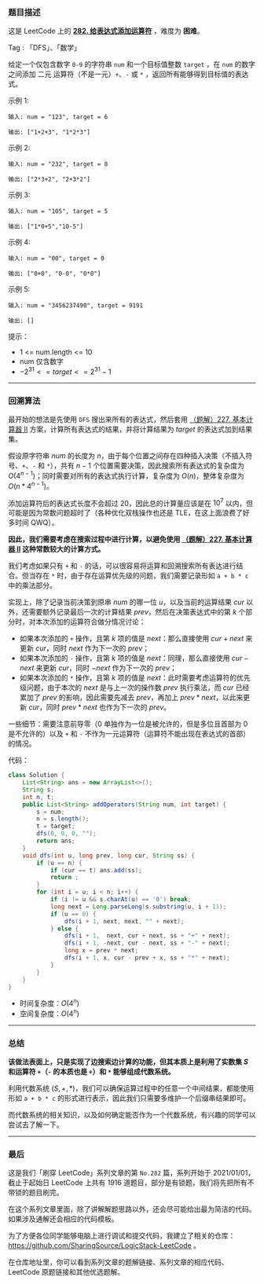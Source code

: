 ### 题目描述

这是 LeetCode 上的 **[282. 给表达式添加运算符](https://leetcode-cn.com/problems/peeking-iterator/solution/gong-shui-san-xie-die-dai-qi-ji-ben-ren-b77lz/)** ，难度为 **困难**。

Tag : 「DFS」、「数学」

给定一个仅包含数字 `0-9` 的字符串 `num` 和一个目标值整数 `target` ，在 `num` 的数字之间添加 二元 运算符（不是一元）`+`、`-` 或 `*` ，返回所有能够得到目标值的表达式。

示例 1:
```
输入: num = "123", target = 6

输出: ["1+2+3", "1*2*3"] 
```
示例 2:
```
输入: num = "232", target = 8

输出: ["2*3+2", "2+3*2"]
```
示例 3:
```
输入: num = "105", target = 5

输出: ["1*0+5","10-5"]
```
示例 4:
```
输入: num = "00", target = 0

输出: ["0+0", "0-0", "0*0"]
```
示例 5:
```
输入: num = "3456237490", target = 9191

输出: []
```


提示：
* 1 <= num.length <= 10
* num 仅含数字
* $-2^{31} <= target <= 2^{31} - 1$

---

### 回溯算法

最开始的想法是先使用 `DFS` 搜出来所有的表达式，然后套用 [（题解）227. 基本计算器 II](https://leetcode-cn.com/problems/basic-calculator-ii/solution/shi-yong-shuang-zhan-jie-jue-jiu-ji-biao-c65k/) 方案，计算所有表达式的结果，并将计算结果为 $target$ 的表达式加到结果集。

假设原字符串 $num$ 的长度为 $n$，由于每个位置之间存在四种插入决策（不插入符号、`+`、`-` 和 `*`），共有 $n - 1$ 个位置需要决策，因此搜索所有表达式的复杂度为 $O(4^{n - 1})$；同时需要对所有的表达式执行计算，复杂度为 $O(n)$，整体复杂度为 $O(n * 4^{n - 1})$。

添加运算符后的表达式长度不会超过 $20$，因此总的计算量应该是在 $10^7$ 以内，但可能是因为常数问题超时了（各种优化双栈操作也还是 TLE，在这上面浪费了好多时间 QWQ）。

**因此，我们需要考虑在搜索过程中进行计算，以避免使用 [（题解）227. 基本计算器 II](https://leetcode-cn.com/problems/basic-calculator-ii/solution/shi-yong-shuang-zhan-jie-jue-jiu-ji-biao-c65k/) 这种常数较大的计算方式。**

我们考虑如果只有 `+` 和 `-` 的话，可以很容易将运算和回溯搜索所有表达进行结合。但当存在 `*` 时，由于存在运算优先级的问题，我们需要记录形如 `a + b * c` 中的乘法部分。

实现上，除了记录当前决策到原串 $num$ 的哪一位 $u$，以及当前的运算结果 $cur$ 以外，还需要额外记录最后一次的计算结果 $prev$，然后在决策表达式中的第 $k$ 个部分时，对本次添加的运算符合做分情况讨论：

* 如果本次添加的 `+` 操作，且第 $k$ 项的值是 $next$：那么直接使用 $cur + next$ 来更新 $cur$，同时 $next$ 作为下一次的 $prev$；
* 如果本次添加的 `-` 操作，且第 $k$ 项的值是 $next$：同理，那么直接使用 $cur - next$ 来更新 $cur$，同时 $-next$ 作为下一次的 $prev$；
* 如果本次添加的 `*` 操作，且第 $k$ 项的值是 $next$：此时需要考虑运算符的优先级问题，由于本次的 $next$ 是与上一次的操作数 $prev$ 执行乘法，而 $cur$ 已经累加了 $prev$ 的影响，因此需要先减去 $prev$，再加上 $prev * next$，以此来更新 $cur$，同时 $prev * next$ 也作为下一次的 $prev$。

一些细节：需要注意前导零（$0$ 单独作为一位是被允许的，但是多位且首部为 $0$ 是不允许的）以及 `+` 和 `-` 不作为一元运算符（运算符不能出现在表达式的首部）的情况。

代码：
```java
class Solution {
    List<String> ans = new ArrayList<>();
    String s;
    int n, t;
    public List<String> addOperators(String num, int target) {
        s = num;
        n = s.length();
        t = target;
        dfs(0, 0, 0, "");
        return ans;
    }
    void dfs(int u, long prev, long cur, String ss) {
        if (u == n) {
            if (cur == t) ans.add(ss);
            return ;
        }
        for (int i = u; i < n; i++) {
            if (i != u && s.charAt(u) == '0') break;
            long next = Long.parseLong(s.substring(u, i + 1));
            if (u == 0) {
                dfs(i + 1, next, next, "" + next);
            } else {
                dfs(i + 1,  next, cur + next, ss + "+" + next);
                dfs(i + 1, -next, cur - next, ss + "-" + next);
                long x = prev * next;
                dfs(i + 1, x, cur - prev + x, ss + "*" + next);
            }
        }
    }
}
```
* 时间复杂度：$O(4^{n})$
* 空间复杂度：$O(4^{n})$

---

### 总结

**该做法表面上，只是实现了边搜索边计算的功能，但其本质上是利用了实数集 $S$ 和运算符 `+`（`-` 的本质也是 `+`）和 `*` 能够组成代数系统。**

利用代数系统 $(S, +, *)$，我们可以确保运算过程中的任意一个中间结果，都能使用形如 `a + b * c` 的形式进行表示，因此我们只需要多维护一个后缀串结果即可。

而代数系统的相关知识，以及如何确定能否作为一个代数系统，有兴趣的同学可以尝试去了解一下。

---

### 最后

这是我们「刷穿 LeetCode」系列文章的第 `No.282` 篇，系列开始于 2021/01/01，截止于起始日 LeetCode 上共有 1916 道题目，部分是有锁题，我们将先把所有不带锁的题目刷完。

在这个系列文章里面，除了讲解解题思路以外，还会尽可能给出最为简洁的代码。如果涉及通解还会相应的代码模板。

为了方便各位同学能够电脑上进行调试和提交代码，我建立了相关的仓库：https://github.com/SharingSource/LogicStack-LeetCode 。

在仓库地址里，你可以看到系列文章的题解链接、系列文章的相应代码、LeetCode 原题链接和其他优选题解。

